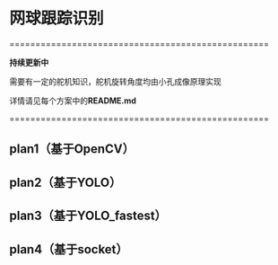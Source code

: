 <!--
 * @Description: 网球跟踪识别
 * @Author: shadow221213
 * @Date: 2023-06-11 22:23:28
 * @LastEditTime: 2023-06-14 14:37:58
-->
# 网球跟踪识别
==================================================

**持续更新中**

需要有一定的舵机知识，舵机旋转角度均由小孔成像原理实现

详情请见每个方案中的**README.md**

==================================================
## plan1（基于OpenCV）
## plan2（基于YOLO）
## plan3（基于YOLO_fastest）
## plan4（基于socket）